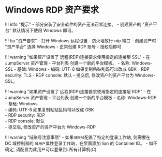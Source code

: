 # Windows RDP 资产要求

!!! info "提示"
    - 部分安装了安全软件的资产无法正常连接。
    - 创建资产的 "资产平台" 默认情况下使用 Windows 即可。

!!! tip "资产要求"
    - 打开 Windows 远程设置
    - 防火墙放行 rdp 端口
    - 创建资产时 "资产平台" 选择 Windows
    - 正常创建 RDP 账号
    - 授权后即可

!!! warning "如果资产设置了 远程(RDP)连接要求使用指定的连接层 SSL"
    - 在 JumpServer 资产管理 - 平台列表 创建一个新的平台模板。
    - 名称: Windows-SSL
    - 基础: Windows
    - 编码: UTF-8  如果复制粘贴乱码可以改成 GBK
    - RDP security: TLS
    - RDP console: 默认
    - 提交后, 修改资产的资产平台为 Windows-SSL。

!!! warning "如果资产设置了 远程(RDP)连接要求使用指定的连接层 RDP"
    - 在 JumpServer 资产管理 - 平台列表 创建一个新的平台模板
    - 名称: Windows-RDP
    - 基础: Windows  
    - 编码: UTF-8  如果复制粘贴乱码可以改成 GBK  
    - RDP security: RDP  
    - RDP console: 默认  
    - 提交后, 修改资产的资产平台为 Windows-RDP

!!! warning "域账号注意事项"
    - 如果`域账号`配置了特定的登录工作站, 则需要在 DC 域控制器的 `域用户`属性登录工作站，在里面添加 lion 的 Container ID。
    - 如不确定, 请配置为此用户可以登录到: 所有计算机(C)
